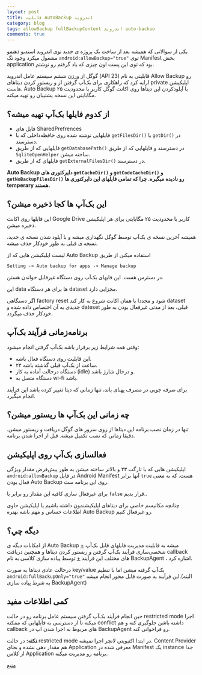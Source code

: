 ```yaml
---
layout: post
title: قابلیت AutoBackup اندروید
category: blog
tags: allowBackup fullBackupContent اندروید auto-backuo
comments: true
---
```


یکی از سوالاتی که همیشه بعد از ساخت یک پروژه ی جدید توی اندروید استدیو ذهنمو مشغول میکرد وجود تگ 
`android:allowBackup="true"` 
توی 
Manifest 
بخش 
application 
بود که توی این پست اون چیزی که یاد گرفتم رو نوشتم.

گوگل از ورژن ششم سیستم عامل اندروید
(API 23)
قابلیتی به نام
Allow Backup
رو ارایه کرد که راهکاری برای بک‌آپ گرفتن از و ریستور کردن دیتاهای
private
اپلیکیشن هاست.
Auto Backup
با آپلودکردن این دیتاها روی اکانت گوگل کاربر با محدودیت ۲۵ مگابایتی این نسخه پشتیبان رو تهیه میکنه.
 
## از کدوم فایلها بک‌آپ تهیه میشه؟
- فایل های SharedPrefrences
- فایلهایی نوشته شده روی حافظه‌داخلی که با
`getFilesDir()` یا `getDir()`
در دسترسند.
- فایلهایی که از طریق
`getDatabasePath()`
در دسترسند و فایلهایی که از طریق
`SqliteOpenHelper`
ساخته میشن.
- فایلهای که از طریق
`getExternalFilesDir()`
در دسترسند.


**Auto Backup دایرکتوری های `getCacheDir()` و `getCodeCacheDir()` و `getNoBackupFilesDir()` رو نادیده میگیره. چرا که تمامی فایلهای این دایرکتوری ها temperary هستند.**

## این بک‌آپ ها کجا ذخیره میشن؟
این فایلها روی اکانت
Google Drive
کاربر با محدودیت ۲۵ مگابایتی برای هر اپلیکیشن ذخیره میشن.

همیشه آخرین نسخه ی بک‌آپ توسط گوگل نگهداری میشه و با آپلود شدن نسخه ی جدید، نسخه ی قبلی به طور خودکار حذف میشه.

لیست اپلیکیشن هایی که از
Auto Backup
استفاده میکنن از طریق
```
Setting -> Auto backup for apps -> Manage backup
```
در دسترس هست.
این فایهای بک‌آپ روی دستگاه غیرقابل خواندن هستن.

این
data
ها برای هر دستگاه
dataset
مجزایی دارد.

اگر دستگاهی
factory reset
شود و مجددا با همان اکانت شروع به کار کند
dataset
جدیدی به آن اختصاص داده شده و
dateset
قبلی، بعد از مدتی غیرفعال بودن به طور خودکار حذف میگردد.


## برنامه‌زمانی فرآیند بک‌آپ
وقتی همه شرایط زیر برقرار باشه بک‌آپ گرفتن انجام میشود:
- این قابلیت روی دستگاه فعال باشه.
- ۲۴ ساعت از بک‌آپ قبلی گذشته باشه.
- دستگاه درحالت آماده به کار
(idle)
و درحال شارژ باشد.
- دستگاه متصل به wi-fi باشد.

برای صرفه جویی در مصرف پهنای باند، تنها زمانی که دیتا تغییر کرده باشد این فرآیند انجام میگیرد.

## چه زمانی این بک‌آپ ها ریستور میشن؟
تنها در زمان نصب برنامه این دیتاها از روی سرور های گوگل دریافت و ریستور میشن. دقیقا زمانی که نصب تکمیل میشه. قبل از اجرا شدن برنامه.

## فعالسازی بک‌آپ روی اپلیکیشن
اپلیکیشن هایی که با تارگت ۲۳ و بالاتر ساخته میشن به طور پیش‌فرض مقدار ویژگی
`android:allowBackup`
در فایل
Android Manifest
آنها برابر
`true`
هست. که به معنی فعال بودن
Auto Backup
روی این برنامه ست.

برای غیرفعال سازی کافیه این مقدار رو برابر با
`false`
قرار بدیم..

چنانچه مکانیسم خاصی برای دیتاهای اپلیکیشنمون داشته باشیم یا اپلیکیشن حاوی اطلاعات حساس و مهم باشه بهتره
Auto Backup
رو غیرفعال کنیم.

## دیگه چي؟
از امکانات دیگه ی
Auto Backup
میشه به
قابلیت مدیریت فایلهای قابل بک‌آپ
[+][1]
شخصی‌سازی فرآیند بک‌آپ گرفتن
 و ریستور کردن دیتاها و همچنین دریافت
callback
های مختلف این فرآیند
[+][2]
توسط پیاده سازی کلاسی به نام 
BackupAgent
، اشاره کرد.

درحالت عادی دیتاها به صورت
key/value
بک‌آپ گرفته میشن اما با تنظیم
`android:fullBackupOnly="true"`
این فرآیند به صورت فایل محور انجام میشه.(البته به شرط پیاده سازی BackupAgent)


## کمی اطلاعات مفید
حین انجام فرآیند بک‌آپ گرفتن سیستم عامل برنامه رو در حالت 
restricted mode
اجرا میکنه تا از دسترسی به فایلهایی که ممکنه 
conflict 
داشته باشن جلوگیری کنه و هم
callback
های مربوط به اجرا شدن اپ در 
BackupAgent
رو فراخوانی کنه.

‍**نکته:**
در حالت
restricted mode
در ابتدا اکتیویتی لانچر اجرا نمیشه.
Content Provider
هم مقدار دهی نشده و بجای
Application
معرفی شده در 
Manifest
یک
instance
جدا از کلاس 
Application 
برنامه رو مدیریت میکنه.

[منبع][3]




[1]: https://developer.android.com/guide/topics/data/autobackup#IncludingFiles
[2]: https://developer.android.com/guide/topics/data/autobackup#ImplementingBackupAgent
[3]: https://developer.android.com/guide/topics/data/autobackup